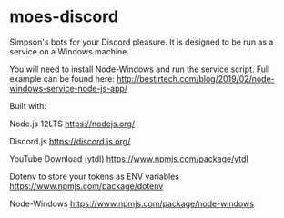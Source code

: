 # moes-discord
Simpson's bots for your Discord pleasure. It is designed to be run as a service on a Windows machine.

You will need to install Node-Windows and run the service script. Full example can be found here:
http://bestirtech.com/blog/2019/02/node-windows-service-node-js-app/

Built with:

Node.js 12LTS
https://nodejs.org/

Discord.js
https://discord.js.org/

YouTube Download (ytdl)
https://www.npmjs.com/package/ytdl

Dotenv to store your tokens as ENV variables
https://www.npmjs.com/package/dotenv

Node-Windows
https://www.npmjs.com/package/node-windows
